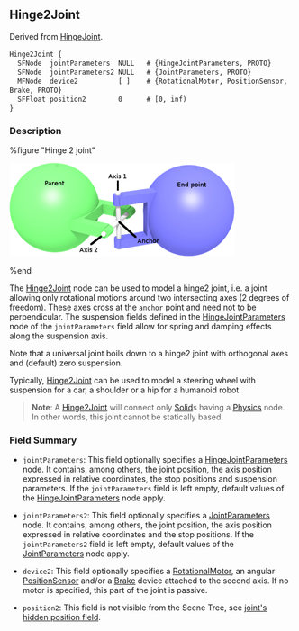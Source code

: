 ## Hinge2Joint

Derived from [HingeJoint](hingejoint.md).

```
Hinge2Joint {
  SFNode  jointParameters  NULL   # {HingeJointParameters, PROTO}
  SFNode  jointParameters2 NULL   # {JointParameters, PROTO}
  MFNode  device2          [ ]    # {RotationalMotor, PositionSensor, Brake, PROTO}
  SFFloat position2        0      # [0, inf)
}
```

### Description

%figure "Hinge 2 joint"

![hinge2Joint.png](images/hinge2Joint.thumbnail.png)

%end

The [Hinge2Joint](#hinge2joint) node can be used to model a hinge2 joint, i.e. a joint allowing only rotational motions around two intersecting axes (2 degrees of freedom).
These axes cross at the `anchor` point and need not to be perpendicular.
The suspension fields defined in the [HingeJointParameters](hingejointparameters.md) node of the `jointParameters` field allow for spring and damping effects along the suspension axis.

Note that a universal joint boils down to a hinge2 joint with orthogonal axes and (default) zero suspension.

Typically, [Hinge2Joint](#hinge2joint) can be used to model a steering wheel with suspension for a car, a shoulder or a hip for a humanoid robot.

> **Note**: A [Hinge2Joint](#hinge2joint) will connect only [Solid](solid.md)s having a [Physics](physics.md) node.
In other words, this joint cannot be statically based.

### Field Summary

- `jointParameters`: This field optionally specifies a [HingeJointParameters](hingejointparameters.md) node.
It contains, among others, the joint position, the axis position expressed in relative coordinates, the stop positions and suspension parameters.
If the `jointParameters` field is left empty, default values of the [HingeJointParameters](hingejointparameters.md) node apply.

- `jointParameters2`: This field optionally specifies a [JointParameters](jointparameters.md) node.
It contains, among others, the joint position, the axis position expressed in relative coordinates and the stop positions.
If the `jointParameters2` field is left empty, default values of the [JointParameters](jointparameters.md) node apply.

- `device2`: This field optionally specifies a [RotationalMotor](rotationalmotor.md), an angular [PositionSensor](positionsensor.md) and/or a [Brake](brake.md) device attached to the second axis.
If no motor is specified, this part of the joint is passive.

- `position2`: This field is not visible from the Scene Tree, see [joint's hidden position field](joint.md#joints-hidden-position-fields).
